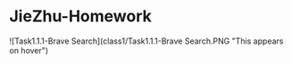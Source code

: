 # JieZhu-Homework
![Task1.1.1-Brave Search](class1/Task1.1.1-Brave Search.PNG "This appears on hover")

